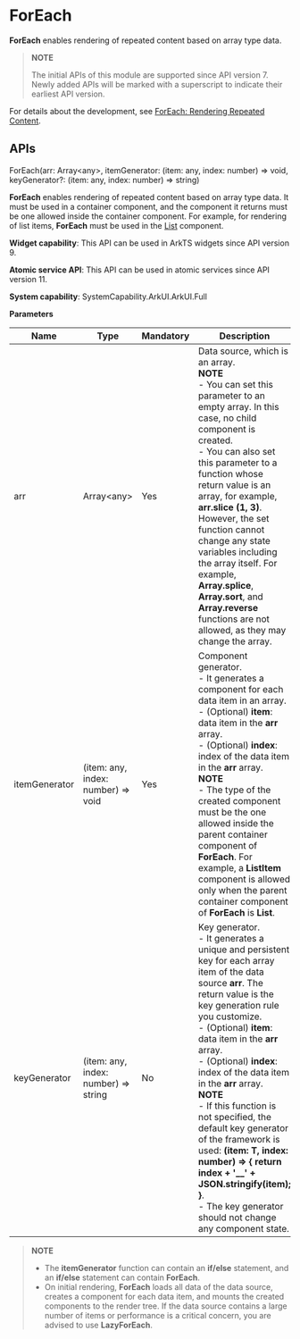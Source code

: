 # ForEach

**ForEach** enables rendering of repeated content based on array type data.

> **NOTE**
>
> The initial APIs of this module are supported since API version 7. Newly added APIs will be marked with a superscript to indicate their earliest API version.

For details about the development, see [ForEach: Rendering Repeated Content](../../../ui/state-management/arkts-rendering-control-foreach.md).

## APIs

ForEach(arr: Array\<any\>, itemGenerator: (item: any, index: number) => void, keyGenerator?: (item: any, index: number) => string)

**ForEach** enables rendering of repeated content based on array type data. It must be used in a container component, and the component it returns must be one allowed inside the container component. For example, for rendering of list items, **ForEach** must be used in the [List](../../../reference/apis-arkui/arkui-ts/ts-container-list.md) component.

**Widget capability**: This API can be used in ArkTS widgets since API version 9.

**Atomic service API**: This API can be used in atomic services since API version 11.

**System capability**: SystemCapability.ArkUI.ArkUI.Full

**Parameters**

| Name       | Type                                   | Mandatory| Description                                                        |
| ------------- | --------------------------------------- | ---- | ------------------------------------------------------------ |
| arr           | Array\<any\>                         | Yes  | Data source, which is an array.<br>**NOTE**<br>- You can set this parameter to an empty array. In this case, no child component is created.<br>- You can also set this parameter to a function whose return value is an array, for example, **arr.slice (1, 3)**. However, the set function cannot change any state variables including the array itself. For example, **Array.splice**, **Array.sort**, and **Array.reverse** functions are not allowed, as they may change the array.|
| itemGenerator | (item: any, index: number) => void   | Yes  | Component generator.<br>- It generates a component for each data item in an array. <br>- (Optional) **item**: data item in the **arr** array.<br>- (Optional) **index**: index of the data item in the **arr** array.<br>**NOTE**<br>- The type of the created component must be the one allowed inside the parent container component of **ForEach**. For example, a **ListItem** component is allowed only when the parent container component of **ForEach** is **List**.|
| keyGenerator  | (item: any, index: number) => string | No  | Key generator.<br>- It generates a unique and persistent key for each array item of the data source **arr**. The return value is the key generation rule you customize.<br>- (Optional) **item**: data item in the **arr** array.<br>- (Optional) **index**: index of the data item in the **arr** array.<br>**NOTE**<br>- If this function is not specified, the default key generator of the framework is used: **(item: T, index: number) => { return index + '__' + JSON.stringify(item); }**.<br>- The key generator should not change any component state.|

> **NOTE**
>
> - The **itemGenerator** function can contain an **if/else** statement, and an **if/else** statement can contain **ForEach**.
> - On initial rendering, **ForEach** loads all data of the data source, creates a component for each data item, and mounts the created components to the render tree. If the data source contains a large number of items or performance is a critical concern, you are advised to use **LazyForEach**.
